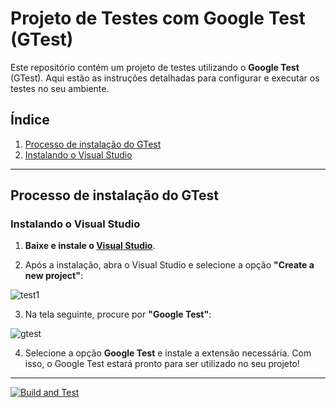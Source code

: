 # Projeto de Testes com Google Test (GTest)

Este repositório contém um projeto de testes utilizando o **Google Test** (GTest). Aqui estão as instruções detalhadas para configurar e executar os testes no seu ambiente.

## Índice

1. [Processo de instalação do GTest](#processo-de-instalação-do-gtest)
2. [Instalando o Visual Studio](#instalando-o-visual-studio)

---

## Processo de instalação do GTest

### Instalando o Visual Studio

1. **Baixe e instale o [Visual Studio](https://visualstudio.microsoft.com/pt-br/downloads/)**.

2. Após a instalação, abra o Visual Studio e selecione a opção **"Create a new project"**:
   
  ![test1](https://github.com/user-attachments/assets/6ef8df3a-b5cc-4129-b502-4517f02aa21f)


3. Na tela seguinte, procure por **"Google Test"**:

![gtest](https://github.com/user-attachments/assets/e527c322-289c-4e4d-b8f7-4a30350d5345)


4. Selecione a opção **Google Test** e instale a extensão necessária. Com isso, o Google Test estará pronto para ser utilizado no seu projeto!

---

[![Build and Test](https://github.com/GuilhermeMunizReis/Seminario-GTest/actions/workflows/ci.yml/badge.svg)](https://github.com/GuilhermeMunizReis/Seminario-GTest/actions/workflows/ci.yml)
